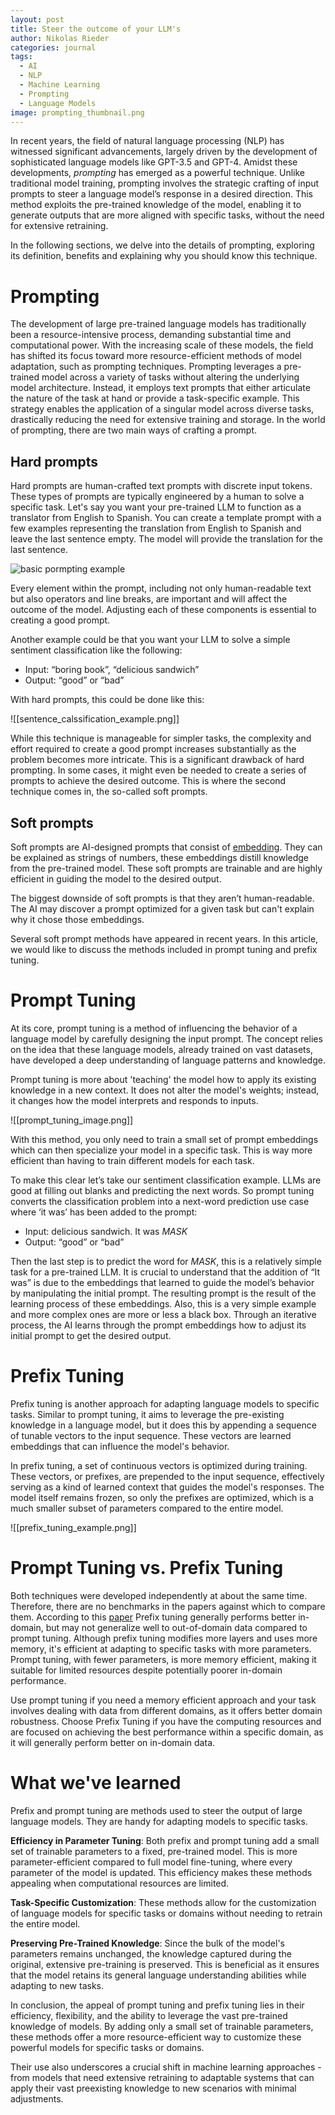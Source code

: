 ```yaml
---
layout: post
title: Steer the outcome of your LLM's
author: Nikolas Rieder
categories: journal
tags:
  - AI
  - NLP
  - Machine Learning
  - Prompting
  - Language Models
image: prompting_thumbnail.png
---
```


In recent years, the field of natural language processing (NLP) has witnessed significant advancements, largely driven by the development of sophisticated language models like GPT-3.5 and GPT-4. Amidst these developments, _prompting_ has emerged as a powerful technique. Unlike traditional model training, prompting involves the strategic crafting of input prompts to steer a language model’s response in a desired direction. This method exploits the pre-trained knowledge of the model, enabling it to generate outputs that are more aligned with specific tasks, without the need for extensive retraining.

In the following sections, we delve into the details of prompting, exploring its definition, benefits and explaining why you should know this technique.

# Prompting

The development of large pre-trained language models has traditionally been a resource-intensive process, demanding substantial time and computational power. With the increasing scale of these models, the field has shifted its focus toward more resource-efficient methods of model adaptation, such as prompting techniques. Prompting leverages a pre-trained model across a variety of tasks without altering the underlying model architecture. Instead, it employs text prompts that either articulate the nature of the task at hand or provide a task-specific example. This strategy enables the application of a singular model across diverse tasks, drastically reducing the need for extensive training and storage. In the world of prompting, there are two main ways of crafting a prompt.

## Hard prompts

Hard prompts are human-crafted text prompts with discrete input tokens. These types of prompts are typically engineered by a human to solve a specific task. Let's say you want your pre-trained LLM to function as a translator from English to Spanish. You can create a template prompt with a few examples representing the translation from English to Spanish and leave the last sentence empty. The model will provide the translation for the last sentence.

![basic pormpting example](basic_prompting_example.png)

Every element within the prompt, including not only human-readable text but also operators and line breaks, are important and will affect the outcome of the model. Adjusting each of these components is essential to creating a good prompt.

Another example could be that you want your LLM to solve a simple sentiment classification like the following:

- Input: “boring book”, “delicious sandwich”
- Output: “good” or “bad”

With hard prompts, this could be done like this:

![[sentence_calssification_example.png]]

While this technique is manageable for simpler tasks, the complexity and effort required to create a good prompt increases substantially as the problem becomes more intricate. This is a significant drawback of hard prompting. In some cases, it might even be needed to create a series of prompts to achieve the desired outcome. This is where the second technique comes in, the so-called soft prompts.

## Soft prompts

Soft prompts are AI-designed prompts that consist of [embedding](https://learn.microsoft.com/en-us/semantic-kernel/memories/embeddings). They can be explained as strings of numbers, these embeddings distill knowledge from the pre-trained model. These soft prompts are trainable and are highly efficient in guiding the model to the desired output.

The biggest downside of soft prompts is that they aren’t human-readable. The AI may discover a prompt optimized for a given task but can't explain why it chose those embeddings.

Several soft prompt methods have appeared in recent years. In this article, we would like to discuss the methods included in prompt tuning and prefix tuning.

# Prompt Tuning

At its core, prompt tuning is a method of influencing the behavior of a language model by carefully designing the input prompt. The concept relies on the idea that these language models, already trained on vast datasets, have developed a deep understanding of language patterns and knowledge.

Prompt tuning is more about 'teaching' the model how to apply its existing knowledge in a new context. It does not alter the model's weights; instead, it changes how the model interprets and responds to inputs.

![[prompt_tuning_image.png]]

With this method, you only need to train a small set of prompt embeddings which can then specialize your model in a specific task. This is way more efficient than having to train different models for each task.

To make this clear let’s take our sentiment classification example. LLMs are good at filling out blanks and predicting the next words. So prompt tuning converts the classification problem into a next-word prediction use case where ‘it was’ has been added to the prompt:

- Input: delicious sandwich. It was _MASK_
- Output: “good” or “bad”

Then the last step is to predict the word for _MASK_, this is a relatively simple task for a pre-trained LLM. It is crucial to understand that the addition of “It was” is due to the embeddings that learned to guide the model’s behavior by manipulating the initial prompt. The resulting prompt is the result of the learning process of these embeddings. Also, this is a very simple example and more complex ones are more or less a black box. Through an iterative process, the AI learns through the prompt embeddings how to adjust its initial prompt to get the desired output.

# Prefix Tuning

Prefix tuning is another approach for adapting language models to specific tasks. Similar to prompt tuning, it aims to leverage the pre-existing knowledge in a language model, but it does this by appending a sequence of tunable vectors to the input sequence. These vectors are learned embeddings that can influence the model's behavior.

In prefix tuning, a set of continuous vectors is optimized during training. These vectors, or prefixes, are prepended to the input sequence, effectively serving as a kind of learned context that guides the model's responses. The model itself remains frozen, so only the prefixes are optimized, which is a much smaller subset of parameters compared to the entire model.

![[prefix_tuning_example.png]]

# Prompt Tuning vs. Prefix Tuning

Both techniques were developed independently at about the same time. Therefore, there are no benchmarks in the papers against which to compare them. According to this [paper](https://zwcolin.github.io/pdfs/dsc180.pdf) Prefix tuning generally performs better in-domain, but may not generalize well to out-of-domain data compared to prompt tuning. Although prefix tuning modifies more layers and uses more memory, it's efficient at adapting to specific tasks with more parameters. Prompt tuning, with fewer parameters, is more memory efficient, making it suitable for limited resources despite potentially poorer in-domain performance.

Use prompt tuning if you need a memory efficient approach and your task involves dealing with data from different domains, as it offers better domain robustness. Choose Prefix Tuning if you have the computing resources and are focused on achieving the best performance within a specific domain, as it will generally perform better on in-domain data.

# What we've learned

Prefix and prompt tuning are methods used to steer the output of large language models. They are handy for adapting models to specific tasks.

**Efficiency in Parameter Tuning**: Both prefix and prompt tuning add a small set of trainable parameters to a fixed, pre-trained model. This is more parameter-efficient compared to full model fine-tuning, where every parameter of the model is updated. This efficiency makes these methods appealing when computational resources are limited.

**Task-Specific Customization**: These methods allow for the customization of language models for specific tasks or domains without needing to retrain the entire model.

**Preserving Pre-Trained Knowledge**: Since the bulk of the model's parameters remains unchanged, the knowledge captured during the original, extensive pre-training is preserved. This is beneficial as it ensures that the model retains its general language understanding abilities while adapting to new tasks.

In conclusion, the appeal of prompt tuning and prefix tuning lies in their efficiency, flexibility, and the ability to leverage the vast pre-trained knowledge of models. By adding only a small set of trainable parameters, these methods offer a more resource-efficient way to customize these powerful models for specific tasks or domains.

Their use also underscores a crucial shift in machine learning approaches - from models that need extensive retraining to adaptable systems that can apply their vast preexisting knowledge to new scenarios with minimal adjustments.
